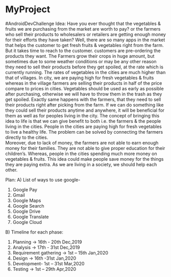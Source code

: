 # MyProject
#AndroidDevChallenge
Idea:
Have you ever thought that the vegetables & fruits we are purchasing from the market are worth to pay? or the farmers who sell their products to wholesalers or retailers are getting enough money for their efforts they have taken? 
Well, there are so many apps in the market that helps the customer to get fresh fruits & vegetables right from the farm. But it takes time to reach to the customer. customers are pre-ordering the products they want. 
The Farmers grow their crops in huge amount, but sometimes due to some weather conditions or may be any other reason they need to sell their products before they get spoiled, at the rate which is currently running. 
The rates of vegetables in the cities are much higher than that of villages. In city, we are paying high for fresh vegetables & fruits whereas in the village farmers are selling their products in half of the price compare to prices in cities. Vegetables should be used as early as possible after purchasing, otherwise we will have to throw them in the trash as they get spoiled. Exactly same happens with the farmers, that they need to sell their products right after picking from the farm. If we can do something like they could sell their products anytime and anywhere, it will be beneficial for them as well as for peoples living in the city.
The concept of bringing this idea to life is that we can give benefit to both i.e. the farmers & the people living in the cities. People in the cities are paying high for fresh vegetables to live a healthy life. The problem can be solved by connecting the farmers directly to the cities.  
Moreover, due to lack of money, the farmers are not able to earn enough money for their families. They are not able to give proper education for their children’s. Whereas, people in the cities spending much more money on vegetables & fruits. This idea could make people save money for the things they are paying extra. As we are living in a society, we should help each other. 



Plan:
A)	List of ways to use google-
1.	Google Pay
2.	Gmail
3.	Google Maps
4.	Google Search
5.	Google Drive
6.	Google Translate
7.	Google Cloud

B)	Timeline for each phase:
1.	Planning -> 16th - 20th Dec,2019
2.	Analysis -> 17th - 31st Dec,2019 
3.	Requirement gathering -> 1st – 15th Jan,2020
4.	Design -> 16th -31st Jan,2020
5.	Development- 1st – 31st Mar,2020
6.	Testing -> 1st – 29th Apr,2020



